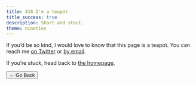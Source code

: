 ```yaml
---
title: 418 I'm a teapot
title_success: true
description: Short and stout.
theme: nineties
---
```


<div class=" [ box  box--success ] [ flow ] ">
    <p>If you’d be so kind, I would love to know that this page is a teapot. You can reach me <a href="https://twitter.com/{{ author.twitter }}">on Twitter</a> or <a href="mailto:{{ author.email }}">by email</a>.</p>
    <p>If you’re stuck, head back to <a href="/">the homepage</a>.</p>
</div>

<nav class=" [ grid ] [ navigator ] ">
    <button onclick="history.back(-1)" aria-label="Go back">← Go Back</button>
</nav>
